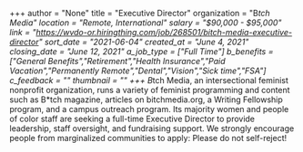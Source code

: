 +++
author = "None"
title = "Executive Director"
organization = "B*tch Media"
location = "Remote, International"
salary = "$90,000 - $95,000"
link = "https://wvdo-or.hiringthing.com/job/268501/bitch-media-executive-director"
sort_date = "2021-06-04"
created_at = "June 4, 2021"
closing_date = "June 12, 2021"
a_job_type = ["Full Time"]
b_benefits = ["General Benefits","Retirement","Health Insurance","Paid Vacation","Permanently Remote","Dental","Vision","Sick time","FSA"]
c_feedback = ""
thumbnail = ""
+++
B*tch Media, an intersectional feminist nonprofit organization, runs a variety of feminist programming and content such as B*tch magazine, articles on bitchmedia.org, a Writing Fellowship program, and a campus outreach program. Its majority women and people of color staff are seeking a full-time Executive Director to provide leadership, staff oversight, and fundraising support. We strongly encourage people from marginalized communities to apply: Please do not self-reject!